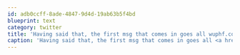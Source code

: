 ```yaml
---
id: adb0ccff-8ade-4847-9d4d-19ab63b5f4bd
blueprint: text
category: twitter
title: 'Having said that, the first msg that comes in goes all wuphf.com across all my devices and apps'
caption: 'Having said that, the first msg that comes in goes all <a href="http://wuphf.com" title="http://wuphf.com" class="link link_untco">wuphf.com</a> across all my devices and apps'
---
```

